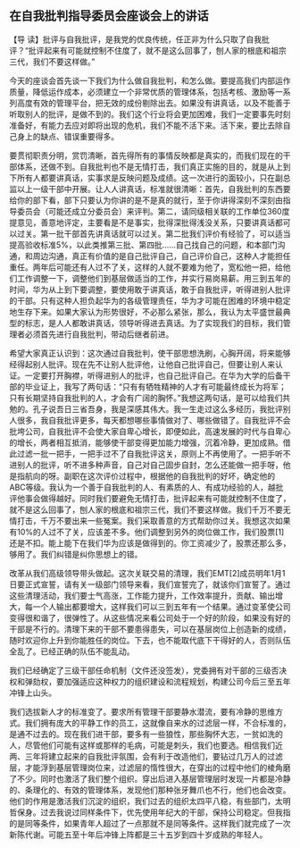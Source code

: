 ## 在自我批判指导委员会座谈会上的讲话



【导  读】批评与自我批评，是我党的优良传统，任正非为什么只取了自我批评？“批评起来有可能就控制不住度了，就不是这么回事了，刨人家的根底和祖宗三代，我们不要这样做。”



今天的座谈会首先谈一下我们为什么做自我批判，和怎么做。要提高我们内部运作质量，降低运作成本，必须建立一个非常优质的管理体系，包括考核、激励等一系列高度有效的管理平台，把无效的成份剔除出去。如果没有讲真话，以及不能善于听取别人的批评，是做不到的。我们这个行业将会更加困难，我们一定要事先时刻准备好，有能力去应对即将出现的危机，我们不能不活下来。活下来，要比去除自己身上的缺点、错误重要得多。

要贯彻职责分明，赏罚清晰，首先得所有的事情反映都是真实的，而我们现在的干部体系，还做不到。自我批判也不是无情打击，我们真正实施的目的，就是从上到下所有人都要讲真话，实事求是反映问题及成绩。这一次进行的面较小，只在副总监以上一级干部中开展。让人人讲真话，标准就很清晰：首先，自我批判的东西要给你的部下看，部下只要认为你讲的是不是真的就行，至于你讲得深刻不深刻由指导委员会（可能还成立分委员会）来评判。第二，请同级相关联的工作单位360度提意见，善意地评定，主要看是不是事实，批得深批得浅没关系，只要讲真话都可以过关。第一批干部首先讲真话就可以过关。第二批我们评价有经验了，可以适当提高验收标准5%，以此类推第三批、第四批……自己找自己的问题，和本部门沟通，和周边沟通，真正有价值的是自己批评自己，自己评价自己，这种人才能担任重任。两年后可能还有人过不了关，这样的人就不要难为他了，宽松他一把，给他们工作调整一下，调整他们到基层做适当的工作，并实行易岗易薪。用三到五年的时间，华为从上到下要调整，要使用敢于讲真话，敢于自我批评，听得进别人批评的干部。只有这种人担负起华为的各级管理责任，华为才可能在困难的环境中稳定地生存下来。如果大家认为形势很好，不必那么紧张，那么，我认为太平盛世最典型的标志，是人人都敢讲真话，领导听得进去真话。为了实现我们的目标，我们管理者必须首先进行自我批判，带动后继者前进。

希望大家真正认识到：这次通过自我批判，使干部思想洗刷，心胸开阔，将来能够经得起别人批评。现在先不让别人批评他，让他自己批评自己，但要让别人来认证。一定要打开胸襟，听得进别人的批评，也自己批评自己。在华为大学的后备干部的毕业证上，我写了两句话：“只有有牺牲精神的人才有可能最终成长为将军；只有长期坚持自我批判的人，才会有广阔的胸怀。”我想这两句话，是可以给我们共勉的。孔子说吾日三省吾身，我是深感其伟大。我一生走过这么多经历，我批评别人很多，我自我批评更多，每天都想哪些事情做对了、哪些做错了。自我批评不会批垮公司，自我批评不会使大家自卑心增长，即便如此，高速发展的时代与自卑心的增长，两者相互抵消，能够使干部变得更加能力增强，沉着冷静，更加成熟。借此过滤一批一把手，一把手过不了自我批评这关，原则上不再使用了。一把手听不进别人的批评，听不进多种声音，自己对自己固步自封，怎么还能做一把手呀，他是指航向的呀。副职在这次评价过程中，根据他的自我批判的好坏，确定他的ABC等级。我认为一个善于自我批判的人、有素质的人、有成功经验的人，越批评他事会做得越好。同时我们要避免无情打击，批评起来有可能就控制不住度了，就不是这么回事了，刨人家的根底和祖宗三代，我们不要这样做。我们千万不要无情打击，千万不要出来一些冤案。我们采取善意的方式帮助你过关。我想这次如果有10%的人过不了关，应该差不多。他们调整到另外的岗位做工作，我们股票[1]还是不扣。能上能下在我们华为应该是做得到的。你工资减少了，股票还那么多，够用了。我们纠错是纠你思想上的错。

改革从我们高级领导带头做起。这次关联交易的清理，我们EMT[2]成员明年1月1日要正式宣誓，请有关一级部门领导来看，我们宣誓完了，就该你们宣誓了。通过这些清理活动，我们要士气高涨，工作能力提升，工作效率提升，贡献、输出增大，每一个人输出都要增大，这样我们可以三到五年有一个结果。通过变革使公司变得很和谐了，很弹性了。从这些情况来看公司处于一个好的阶段，如果没有好的干部是不行的。清理下来的干部不要患得患失，可以在基层岗位上创造新的成绩，随时欢迎你上升到你能胜任的岗位。下去，也不能取代底下干得好的人，否则队伍全乱了。已经正确的队伍不能乱动。

我们已经确定了三级干部任命机制（文件还没签发），党委拥有对干部的三级否决权和弹劾权，要加强适应这种权力的组织建设和流程规划，构建公司今后三至五年冲锋上山头。

我们选拔新人才的标准变了。要求所有管理干部要静水潜流，要有冷静的思维方式。我们拥有庞大的平静工作的员工，这就像自来水的过滤层一样，不合标准的，是通不过去的。现在我们进干部，要多有一些狼性，那些胸怀大志，一贫如洗的人，尽管他们可能有这样或那样的毛病，可能是刺头，我们也要选。相信我们近两、三年将建立起来的自我批评氛围，会有利于改造他们，要钻过几万人的过滤层，才能浮到基层管理岗位来，过滤层的惰性很大，在穿出的过程中他们的棱角磨了不少。同时也激活了我们整个组织。穿出后进入基层管理层时发现一片都是冷静的、条理化的、有效的管理体系，发现他们那种张牙舞爪也不行，他们也会改变。他们的作用是激活我们沉淀的组织，我们过去的组织太四平八稳，有些部门，太明哲保身。过去我说过同样条件下，优先使用年纪大的干部，保持公司稳定。但我指的是同等条件，如果青年人超过了一点那就不是同等条件。这样我们就完成了一次新陈代谢。可能五至十年后冲锋上阵都是三十五岁到四十岁成熟的年轻人。

